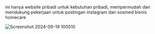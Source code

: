 ini hanya website pribadi untuk kebutuhan pribadi, mempermudah dan  mendukung pekerjaan untuk postingan instagram dan sosmed bisnis homecare


![Screenshot 2024-09-19 100510](https://github.com/user-attachments/assets/9d93b64e-124a-4bd6-8859-a09569c19b03)
